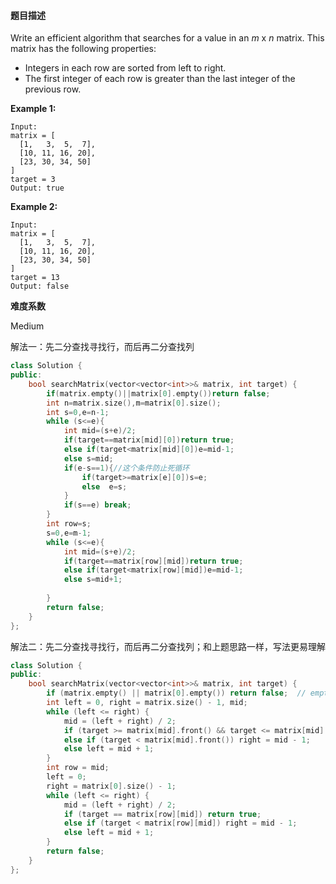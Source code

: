 #### **题目描述**
Write an efficient algorithm that searches for a value in an *m* x *n* matrix. This matrix has the following properties:

- Integers in each row are sorted from left to right.
- The first integer of each row is greater than the last integer of the previous row.

**Example 1:**

```
Input:
matrix = [
  [1,   3,  5,  7],
  [10, 11, 16, 20],
  [23, 30, 34, 50]
]
target = 3
Output: true
```

**Example 2:**

```
Input:
matrix = [
  [1,   3,  5,  7],
  [10, 11, 16, 20],
  [23, 30, 34, 50]
]
target = 13
Output: false
```

**难度系数**  

Medium

解法一：先二分查找寻找行，而后再二分查找列

```c++
class Solution {
public:
    bool searchMatrix(vector<vector<int>>& matrix, int target) {
        if(matrix.empty()||matrix[0].empty())return false;
        int n=matrix.size(),m=matrix[0].size();
        int s=0,e=n-1;
        while (s<=e){
            int mid=(s+e)/2;
            if(target==matrix[mid][0])return true;
            else if(target<matrix[mid][0])e=mid-1;
            else s=mid;
            if(e-s==1){//这个条件防止死循环
                if(target>=matrix[e][0])s=e;
                else  e=s;
            }
            if(s==e) break;
        }
        int row=s;
        s=0,e=m-1;
        while (s<=e){
            int mid=(s+e)/2;
            if(target==matrix[row][mid])return true;
            else if(target<matrix[row][mid])e=mid-1;
            else s=mid+1;
           
        }
        return false;
    }
};
```

解法二：先二分查找寻找行，而后再二分查找列；和上题思路一样，写法更易理解

```c++
class Solution {
public:
    bool searchMatrix(vector<vector<int>>& matrix, int target) {
        if (matrix.empty() || matrix[0].empty()) return false;  // empty
        int left = 0, right = matrix.size() - 1, mid;
        while (left <= right) {
            mid = (left + right) / 2;
            if (target >= matrix[mid].front() && target <= matrix[mid].back()) break;
            else if (target < matrix[mid].front()) right = mid - 1;
            else left = mid + 1;
        }
        int row = mid;
        left = 0;
        right = matrix[0].size() - 1;
        while (left <= right) {
            mid = (left + right) / 2;
            if (target == matrix[row][mid]) return true;
            else if (target < matrix[row][mid]) right = mid - 1;
            else left = mid + 1;
        }
        return false;
    }
};
```

